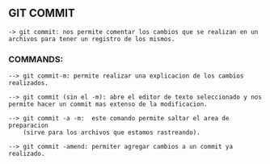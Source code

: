 ## GIT COMMIT
    -> git commit: nos permite comentar los cambios que se realizan en un  archivos para tener un registro de los mismos.

### COMMANDS:

    --> git commit-m: permite realizar una explicacion de los cambios realizados.

    --> git commit (sin el -m): abre el editor de texto seleccionado y nos permite hacer un commit mas extenso de la modificacion.

    --> git commit -a -m:  este comando permite saltar el area de preparacion
        (sirve para los archivos que estamos rastreando).
    
    --> git commit -amend: permiter agregar cambios a un commit ya realizado.

    